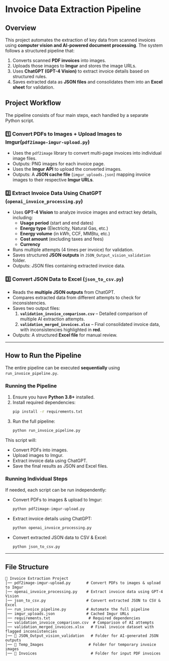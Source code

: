 # **Invoice Data Extraction Pipeline**

## **Overview**
This project automates the extraction of key data from scanned invoices using **computer vision and AI-powered document processing**. The system follows a structured pipeline that:
1. Converts scanned **PDF invoices** into images.
2. Uploads those images to **Imgur** and stores the image URLs.
3. Uses **ChatGPT (GPT-4 Vision)** to extract invoice details based on structured rules.
4. Saves extracted data as **JSON files** and consolidates them into an **Excel sheet** for validation.

## **Project Workflow**
The pipeline consists of four main steps, each handled by a separate Python script.

### **1️⃣ Convert PDFs to Images + Upload Images to Imgur(`pdf2image-imgur-upload.py`)**
- Uses the `pdf2image` library to convert multi-page invoices into individual image files.
- Outputs: PNG images for each invoice page.
- Uses the **Imgur API** to upload the converted images.
- Outputs: A **JSON cache file** (`imgur_uploads.json`) mapping invoice images to their respective **Imgur URLs**.

### **2️⃣ Extract Invoice Data Using ChatGPT (`openai_invoice_processing.py`)**
- Uses **GPT-4 Vision** to analyze invoice images and extract key details, including:
  - **Usage period** (start and end dates)
  - **Energy type** (Electricity, Natural Gas, etc.)
  - **Energy volume** (in kWh, CCF, MMBtu, etc.)
  - **Cost amount** (excluding taxes and fees)
  - **Currency**
- Runs multiple attempts (4 times per invoice) for validation.
- Saves structured **JSON outputs** in `JSON_Output_vision_validation` folder.
- Outputs: JSON files containing extracted invoice data.

### **3️⃣ Convert JSON Data to Excel (`json_to_csv.py`)**
- Reads the **multiple JSON outputs** from ChatGPT.
- Compares extracted data from different attempts to check for inconsistencies.
- Saves two output files:
  1. **`validation_invoice_comparison.csv`** – Detailed comparison of multiple AI extraction attempts.
  2. **`validation_merged_invoices.xlsx`** – Final consolidated invoice data, with inconsistencies highlighted in **red**.
- Outputs: A structured **Excel file** for manual review.

---

## **How to Run the Pipeline**
The entire pipeline can be executed **sequentially** using `run_invoice_pipeline.py`.

### **Running the Pipeline**
1. Ensure you have **Python 3.8+** installed.
2. Install required dependencies:
   ```bash
   pip install -r requirements.txt
   ```
3. Run the full pipeline:
   ```bash
   python run_invoice_pipeline.py
   ```

This script will:
- Convert PDFs into images.
- Upload images to Imgur.
- Extract invoice data using ChatGPT.
- Save the final results as JSON and Excel files.

### **Running Individual Steps**
If needed, each script can be run independently:

- Convert PDFs to images & upload to Imgur:
  ```bash
  python pdf2image-imgur-upload.py
  ```
- Extract invoice details using ChatGPT:
  ```bash
  python openai_invoice_processing.py
  ```
- Convert extracted JSON data to CSV & Excel:
  ```bash
  python json_to_csv.py
  ```

---

## **File Structure**
```
📂 Invoice Extraction Project
│── pdf2image-imgur-upload.py       # Convert PDFs to images & upload to Imgur
│── openai_invoice_processing.py    # Extract invoice data using GPT-4 Vision
│── json_to_csv.py                  # Convert extracted JSON to CSV & Excel
│── run_invoice_pipeline.py         # Automate the full pipeline
│── imgur_uploads.json              # Cached Imgur URLs
│── requirements.txt                 # Required dependencies
│── validation_invoice_comparison.csv  # Comparison of AI attempts
│── validation_merged_invoices.xlsx   # Final invoice dataset with flagged inconsistencies
│── 📂 JSON_Output_vision_validation   # Folder for AI-generated JSON outputs
│── 📂 Temp_Images                    # Folder for temporary invoice images
│── 📂 Invoices                        # Folder for input PDF invoices
```

